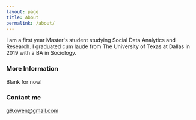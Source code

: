 ```yaml
---
layout: page
title: About
permalink: /about/
---
```


I am a first year Master's student studying Social Data Analytics and Research. I graduated cum laude from The University of Texas at Dallas in 2019 with a BA in Sociology. 

### More Information

Blank for now!

### Contact me

[g9.owen@gmail.com](mailto:g9.owen@gmail.com)
